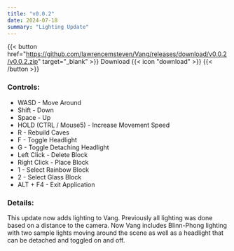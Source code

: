 ```yaml
---
title: "v0.0.2"
date: 2024-07-18
summary: "Lighting Update"
---
```


{{< button href="https://github.com/lawrencemsteven/Vang/releases/download/v0.0.2/v0.0.2.zip" target="_blank" >}}
Download {{< icon "download" >}}
{{< /button >}}

### Controls:
- WASD - Move Around
- Shift - Down
- Space - Up
- HOLD (CTRL / Mouse5) - Increase Movement Speed
- R - Rebuild Caves
- F - Toggle Headlight
- G - Toggle Detaching Headlight
- Left Click - Delete Block
- Right Click - Place Block
- 1 - Select Rainbow Block
- 2 - Select Glass Block
- ALT + F4 - Exit Application

### Details:

This update now adds lighting to Vang. Previously all lighting was done based on a distance to the camera. Now Vang includes Blinn-Phong lighting with two sample lights moving around the scene as well as a headlight that can be detached and toggled on and off.